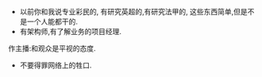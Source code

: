 * 以前你和我说专业彩民的, 有研究英超的,有研究法甲的, 这些东西简单,但是不是一个人能都干的.
* 有架构师,有了解业务的项目经理.

作主播:和观众是平视的态度.



* 不要得罪网络上的牲口.
